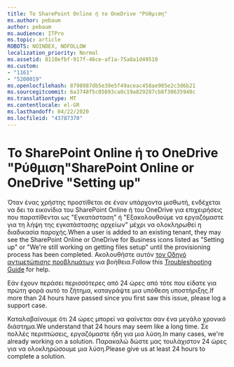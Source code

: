 ```yaml
---
title: Το SharePoint Online ή το OneDrive "Ρύθμιση"
ms.author: pebaum
author: pebaum
ms.audience: ITPro
ms.topic: article
ROBOTS: NOINDEX, NOFOLLOW
localization_priority: Normal
ms.assetid: 8110efbf-917f-46ce-af1a-75a8a1d49510
ms.custom:
- "1161"
- "5200019"
ms.openlocfilehash: 8798987db5e39e5f49aceac458ae985e2c3d6b21
ms.sourcegitcommit: 6a3748f5c05693ca0c19a829287cb8f30635940c
ms.translationtype: MT
ms.contentlocale: el-GR
ms.lasthandoff: 04/22/2020
ms.locfileid: "43787370"
---
```

# <a name="sharepoint-online-or-onedrive-setting-up"></a><span data-ttu-id="3ba18-102">Το SharePoint Online ή το OneDrive "Ρύθμιση"</span><span class="sxs-lookup"><span data-stu-id="3ba18-102">SharePoint Online or OneDrive "Setting up"</span></span>

<span data-ttu-id="3ba18-103">Όταν ένας χρήστης προστίθεται σε έναν υπάρχοντα μισθωτή, ενδέχεται να δει τα εικονίδια του SharePoint Online ή του OneDrive για επιχειρήσεις που παρατίθενται ως "Εγκατάσταση" ή "Εξακολουθούμε να εργαζόμαστε για τη λήψη της εγκατάστασης αρχείων" μέχρι να ολοκληρωθεί η διαδικασία παροχής.</span><span class="sxs-lookup"><span data-stu-id="3ba18-103">When a user is added to an existing tenant, they may see the SharePoint Online or OneDrive for Business icons listed as "Setting up" or "We're still working on getting files setup" until the provisioning process has been completed.</span></span> <span data-ttu-id="3ba18-104">Ακολουθήστε αυτόν [τον Οδηγό αντιμετώπισης προβλημάτων](https://docs.microsoft.com/sharepoint/support/sites/troubleshooting-guide-for-sites-stopped-at-provisioning) για βοήθεια.</span><span class="sxs-lookup"><span data-stu-id="3ba18-104">Follow this [Troubleshooting Guide](https://docs.microsoft.com/sharepoint/support/sites/troubleshooting-guide-for-sites-stopped-at-provisioning) for help.</span></span>

<span data-ttu-id="3ba18-105">Εάν έχουν περάσει περισσότερες από 24 ώρες από τότε που είδατε για πρώτη φορά αυτό το ζήτημα, καταγράψτε μια υπόθεση υποστήριξης.</span><span class="sxs-lookup"><span data-stu-id="3ba18-105">If more than 24 hours have passed since you first saw this issue, please log a support case.</span></span>

<span data-ttu-id="3ba18-106">Καταλαβαίνουμε ότι 24 ώρες μπορεί να φαίνεται σαν ένα μεγάλο χρονικό διάστημα.</span><span class="sxs-lookup"><span data-stu-id="3ba18-106">We understand that 24 hours may seem like a long time.</span></span> <span data-ttu-id="3ba18-107">Σε πολλές περιπτώσεις, εργαζόμαστε ήδη για μια λύση.</span><span class="sxs-lookup"><span data-stu-id="3ba18-107">In many cases, we're already working on a solution.</span></span> <span data-ttu-id="3ba18-108">Παρακαλώ δώστε μας τουλάχιστον 24 ώρες για να ολοκληρώσουμε μια λύση.</span><span class="sxs-lookup"><span data-stu-id="3ba18-108">Please give us at least 24 hours to complete a solution.</span></span>
